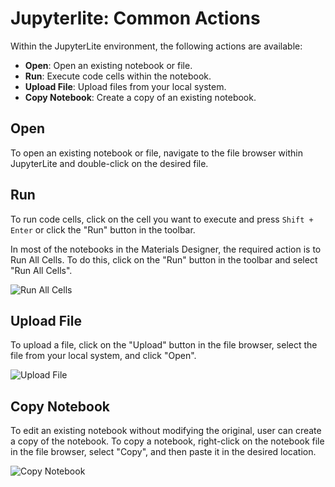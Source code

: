 # Jupyterlite: Common Actions

Within the JupyterLite environment, the following actions are available:

- **Open**: Open an existing notebook or file.
- **Run**: Execute code cells within the notebook.
- **Upload File**: Upload files from your local system.
- **Copy Notebook**: Create a copy of an existing notebook.

## Open

To open an existing notebook or file, navigate to the file browser within JupyterLite and double-click on the desired file.


## Run

To run code cells, click on the cell you want to execute and press `Shift + Enter` or click the "Run" button in the toolbar.

In most of the notebooks in the Materials Designer, the required action is to Run All Cells. To do this, click on the "Run" button in the toolbar and select "Run All Cells".

![Run All Cells](../images/jupyterlite/run-all.webp)

## Upload File

To upload a file, click on the "Upload" button in the file browser, select the file from your local system, and click "Open".

![Upload File](../images/jupyterlite/upload-file.webp)

## Copy Notebook

To edit an existing notebook without modifying the original, user can create a copy of the notebook.
To copy a notebook, right-click on the notebook file in the file browser, select "Copy", and then paste it in the desired location.

![Copy Notebook](../images/jupyterlite/copy-notebook.webp)